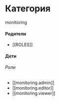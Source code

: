 # Категория

monitoring


#### Родители

- [[ROLES]]


#### Дети

###### Роли
- [[monitoring.admin]]
- [[monitoring.editor]]
- [[monitoring.viewer]]
